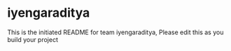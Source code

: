 # iyengaraditya
This is the initiated README for team iyengaraditya, Please edit this as you build your project

